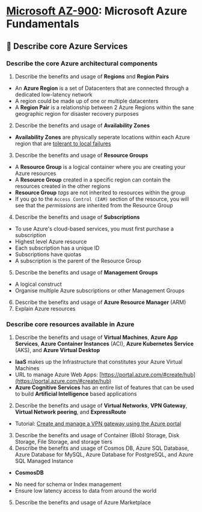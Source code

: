 # [Microsoft AZ-900](az-900-index.md): Microsoft Azure Fundamentals

## 🚒 Describe core Azure Services
### Describe the core Azure architectural components
1. Describe the benefits and usage of **Regions** and **Region Pairs**
+ An **Azure Region** is a set of Datacenters that are connected through a dedicated low-latency network
+ A region could be made up of one or multiple datacenters
+ A **Region Pair** is a relationship between 2 Azure Regions within the sane geographic region for disaster recovery purposes

2. Describe the benefits and usage of **Availability Zones**
+ **Availability Zones** are physically seperate locations within each Azure region that are [tolerant to local failures](https://docs.microsoft.com/en-us/azure/availability-zones/az-overview)
3. Describe the benefits and usage of **Resource Groups**
+ A **Resource Group** is a logical container where you are creating your Azure resources
+ A **Resource Group** created in a specific region can contain the resources created in the other regions
+ **Resource Group** _tags_ are not inherited to resources within the group
+ If you go to the `Access Control (IAM)` section of the resource, you will see that the _permissions_ are inherited from the Resource Group
4. Describe the benefits and usage of **Subscriptions**
+ To use Azure's cloud-based services, you must first purchase a subscription
+ Highest level Azure resource
+ Each subscription has a unique ID
+ Subscriptions have quotas
+ A subscription is the parent of the Resource Group
5. Describe the benefits and usage of **Management Groups**
+ A logical construct
+ Organise multiple Azure subscriptions or other Management Groups
6. Describe the benefits and usage of **Azure Resource Manager** (ARM)
7. Explain Azure resources

### Describe core resources available in Azure
1. Describe the benefits and usage of **Virtual Machines**, **Azure App Services**, **Azure Container Instances** (ACI), **Azure Kubernetes Service** (AKS), and **Azure Virtual Desktop**
+ **IaaS** makes up the Infrastructure that constitutes your Azure Virtual Machines
+ URL to manage Azure Web Apps: [https://portal.azure.com/#create/hub](https://portal.azure.com/#create/hub)
+ **Azure Cognitive Services** has an entire list of features that can be used to build **Artificial Intelligence** based applications
2. Describe the benefits and usage of **Virtual Networks**, **VPN Gateway**, **Virtual Network peering**, and **ExpressRoute**
+ Tutorial: [Create and manage a VPN gateway using the Azure portal](https://docs.microsoft.com/en-us/azure/vpn-gateway/tutorial-create-gateway-portal)
3. Describe the benefits and usage of Container (Blob) Storage, Disk Storage, File Storage, and storage tiers
4. Describe the benefits and usage of Cosmos DB, Azure SQL Database, Azure Database for MySQL, Azure Database for PostgreSQL, and Azure SQL Managed Instance
+ **CosmosDB**
- No need for schema or Index management
- Ensure low latency access to data from around the world
5. Describe the benefits and usage of Azure Marketplace
